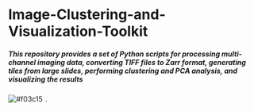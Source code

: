 # Image-Clustering-and-Visualization-Toolkit

##### This repository provides a set of Python scripts for processing multi-channel imaging data, converting TIFF files to Zarr format, generating tiles from large slides, performing clustering and PCA analysis, and visualizing the results

![#f03c15](https://www.iconsdb.com/icons/download/color/f03c15/circle-16.png) `.`


